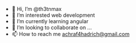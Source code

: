 - 👋 Hi, I’m @th3tnmax
- 👀 I’m interested web development
- 🌱 I’m currently learning angular
- 💞️ I’m looking to collaborate on ...
- 📫 How to reach me achraf4hadrich@gmail.com

<!---
th3tnmax/th3tnmax is a ✨ special ✨ repository because its `README.md` (this file) appears on your GitHub profile.
You can click the Preview link to take a look at your changes.
--->
